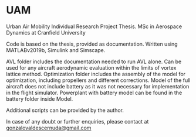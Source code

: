 # UAM
Urban Air Mobility Individual Research Project Thesis. MSc in Aerospace Dynamics at Cranfield University

Code is based on the thesis, provided as documentation. Written using MATLABv2019b, Simulink and Simscape. 

AVL folder includes the documentation needed to run AVL alone. Can be used for any aircraft aerodynamic evaluation within the limits of vortex lattice method. 
Optimization folder includes the assembly of the model for optimization, including propellers and different corrections. 
Model of the full aircraft does not include battery as it was not necessary for implementation in the flight simulator. Powerplant with battery model can be found in the battery folder inside Model.

Additional scripts can be provided by the author. 

 In case of any doubt or further enquiries, please contact at gonzalovaldescernuda@gmail.com 
